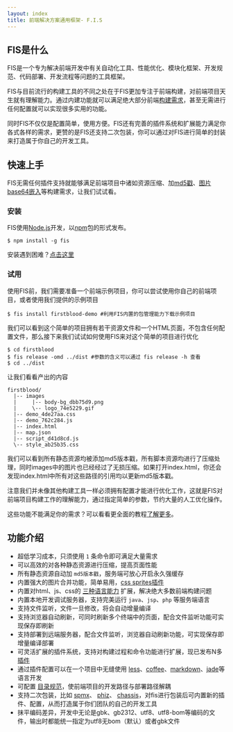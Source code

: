 ```yaml
---
layout: index
title: 前端解决方案通用框架- F.I.S
---
```


## FIS是什么

FIS是一个专为解决前端开发中有关自动化工具、性能优化、模块化框架、开发规范、代码部署、开发流程等问题的工具框架。

FIS与目前流行的构建工具的不同之处在于FIS更加专注于前端构建，对前端项目天生就有理解能力。通过内建功能就可以满足绝大部分前端[构建需求](http://to.why.build)，甚至无需进行任何配置就可以实现很多实用的功能。

同时FIS不仅仅是配置简单，使用方便。FIS还有完善的插件系统和扩展能力满足你各式各样的需求，更赞的是FIS还支持二次包装，你可以通过对FIS进行简单的封装来打造属于你自己的开发工具。

## 快速上手

FIS无需任何插件支持就能够满足前端项目中诸如资源压缩、加[md5戳](http://to.why.md5)、[图片base64嵌入](http://to.why.inline)等构建需求，让我们试试看。

### 安装

FIS使用[Node.js](http://nodejs.org/)开发，以[npm](http://npmjs.org/)包的形式发布。

```
$ npm install -g fis
```

安装遇到困难？[点击这里](http://to.install.fail)

### 试用

使用FIS前，我们需要准备一个前端示例项目，你可以尝试使用你自己的前端项目，或者使用我们提供的示例项目

```
$ fis install firstblood-demo #利用FIS内置的包管理能力下载示例项目
```

我们可以看到这个简单的项目拥有若干资源文件和一个HTML页面，不包含任何配置文件，那么接下来我们试试如何使用FIS来对这个简单的项目进行优化

```
$ cd firstblood
$ fis release -omd ../dist #参数的含义可以通过 fis release -h 查看
$ cd ../dist
```

让我们看看产出的内容

```
firstblood/
  |-- images
  |     |-- body-bg_dbb75d9.png
  |     \-- logo_74e5229.gif
  |-- demo_4de27aa.css
  |-- demo_762c284.js
  |-- index.html
  |-- map.json
  |-- script_d41d8cd.js
  \-- style_ab25b35.css
```

我们可以看到所有静态资源均被添加md5版本戳，所有脚本资源均进行了压缩处理，同时images中的图片也已经经过了无损压缩。如果打开index.html，你还会发现index.html中所有对这些路径的引用均以更新md5版本戳。

注意我们并未像其他构建工具一样必须拥有配置才能进行优化工作，这就是FIS对前端项目构建工作的理解能力，通过指定简单的参数，节约大量的人工优化操作。

这些功能不能满足你的需求？可以看看更全面的教程[了解更多](http://to.get.started)。

## 功能介绍

* 超低学习成本，只须使用 ``1`` 条命令即可满足大量需求
* 可以高效的对各种静态资源进行压缩，提高页面性能
* 所有静态资源自动加 ``md5版本戳``，服务端可放心开启永久强缓存
* 内置强大的图片合并功能，简单易用，[css sprites插件](https://github.com/fex-team/fis-spriter-csssprites)
* 内置对html、js、css的 [三种语言能力](https://github.com/fis-dev/fis/wiki/三种语言能力) 扩展，解决绝大多数前端构建问题
* 内置本地开发调试服务器，支持完美运行 ``java``、``jsp``、``php`` 等服务端语言
* 支持文件监听，文件一旦修改，将会自动增量编译
* 支持浏览器自动刷新，可同时刷新多个终端中的页面，配合文件监听功能可实现保存即刷新
* 支持部署到远端服务器，配合文件监听，浏览器自动刷新功能，可实现保存即增量编译部署
* 可灵活扩展的插件系统，支持对构建过程和命令功能进行扩展，现已发布N多 [插件](https://npmjs.org/search?q=fis)
* 通过插件配置可以在一个项目中无缝使用 [less](https://github.com/fouber/fis-parser-less)、[coffee](https://github.com/fouber/fis-parser-coffee-script)、[markdown](https://github.com/fouber/fis-parser-marked)、[jade](https://npmjs.org/package/fis-parser-jade)等语言开发
* 可配置 [目录规范](https://github.com/fis-dev/fis/wiki/配置API#wiki-roadmappath)，使前端项目的开发路径与部署路径解耦
* 支持二次包装，比如 [spmx](https://github.com/fouber/spmx)、 [phiz](https://github.com/fouber/phiz/)、 [chassis](https://github.com/xspider/fis-chassis)，对fis进行包装后可内置新的插件、配置，从而打造属于你们团队的自己的开发工具
* 抹平编码差异，开发中无论是gbk、gb2312、utf8、utf8-bom等编码的文件，输出时都能统一指定为utf8无bom（默认）或者gbk文件
